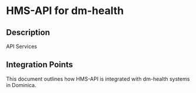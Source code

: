 # HMS-API for dm-health

## Description

API Services

## Integration Points

This document outlines how HMS-API is integrated with dm-health systems in Dominica.
